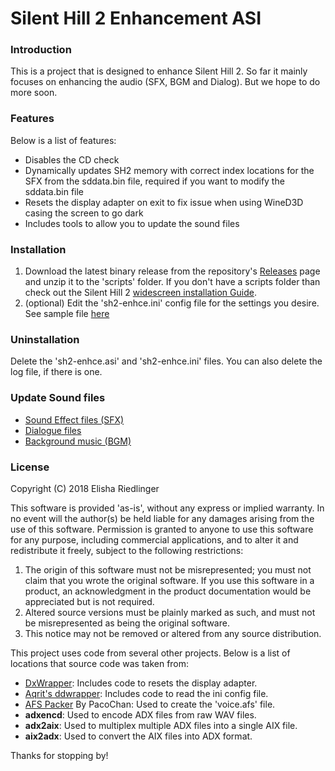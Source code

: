 # Silent Hill 2 Enhancement ASI
### Introduction
This is a project that is designed to enhance Silent Hill 2.  So far it mainly focuses on enhancing the audio (SFX, BGM and Dialog).  But we hope to do more soon.

### Features
Below is a list of features:

 * Disables the CD check
 * Dynamically updates SH2 memory with correct index locations for the SFX from the sddata.bin file, required if you want to modify the sddata.bin file
 * Resets the display adapter on exit to fix issue when using WineD3D casing the screen to go dark
 * Includes tools to allow you to update the sound files

### Installation

1. Download the latest binary release from the repository's [Releases](https://github.com/elishacloud/Silent-Hill-2-Enhancements/releases) page and unzip it to the 'scripts' folder.  If you don't have a scripts folder than check out the Silent Hill 2 [widescreen installation Guide](http://widescreenfix.townofsilenthill.com/SH2/).
2. (optional) Edit the 'sh2-enhce.ini' config file for the settings you desire.  See sample file [here](https://github.com/elishacloud/Silent-Hill-2-Enhancements/blob/master/Common/sh2-enhce.ini)

### Uninstallation

Delete the 'sh2-enhce.asi' and 'sh2-enhce.ini' files. You can also delete the log file, if there is one.

### Update Sound files

* [Sound Effect files (SFX)](https://github.com/elishacloud/Silent-Hill-2-Enhancements/tree/master/BuildSound/SFX)
* [Dialogue files](https://github.com/elishacloud/Silent-Hill-2-Enhancements/tree/master/BuildSound/Dialog)
* [Background music (BGM)](https://github.com/elishacloud/Silent-Hill-2-Enhancements/tree/master/BuildSound/BGM)

### License
Copyright (C) 2018 Elisha Riedlinger

This software is provided 'as-is', without any express or implied warranty. In no event will the author(s) be held liable for any damages arising from the use of this software. Permission is granted to anyone to use this software for any purpose, including commercial applications, and to alter it and redistribute it freely, subject to the following restrictions:

1. The origin of this software must not be misrepresented; you must not claim that you wrote the original software. If you use this software in a product, an acknowledgment in the product documentation would be appreciated but is not required.
2. Altered source versions must be plainly marked as such, and must not be misrepresented as being the original software.
3. This notice may not be removed or altered from any source distribution.

This project uses code from several other projects. Below is a list of locations that source code was taken from:

 * [DxWrapper](https://github.com/elishacloud/dxwrapper): Includes code to resets the display adapter.
 * [Aqrit's ddwrapper](http://bitpatch.com/ddwrapper.html): Includes code to read the ini config file.
 * [AFS Packer](https://www.romhacking.net/utilities/843/) By PacoChan: Used to create the 'voice.afs' file.
 * **adxencd**: Used to encode ADX files from raw WAV files.
 * **adx2aix**: Used to multiplex multiple ADX files into a single AIX file.
 * **aix2adx**: Used to convert the AIX files into ADX format.

Thanks for stopping by!